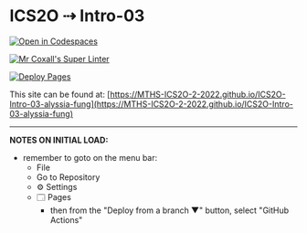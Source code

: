 # ICS2O ⇢ Intro-03

[![Open in Codespaces](https://classroom.github.com/assets/launch-codespace-f4981d0f882b2a3f0472912d15f9806d57e124e0fc890972558857b51b24a6f9.svg)](https://classroom.github.com/open-in-codespaces?assignment_repo_id=10021971)

[![Mr Coxall's Super Linter](https://github.com/MTHS-ICS2O-2-2022/ICS2O-Intro-03-alyssia-fung/workflows/Mr%20Coxall's%20Super%20Linter/badge.svg)](https://github.com/MTHS-ICS2O-2-2022/ICS2O-Intro-03-alyssia-fung/actions)

[![Deploy Pages](https://github.com/MTHS-ICS2O-2-2022/ICS2O-Intro-03-alyssia-fung/workflows/Deploy%20Pages/badge.svg)](https://github.com/MTHS-ICS2O-2-2022/ICS2O-Intro-03-alyssia-fung/actions)

This site can be found at: [https://MTHS-ICS2O-2-2022.github.io/ICS2O-Intro-03-alyssia-fung](https://MTHS-ICS2O-2-2022.github.io/ICS2O-Intro-03-alyssia-fung)

---

**NOTES ON INITIAL LOAD:**
- remember to goto on the menu bar:
  - File
  - Go to Repository
  - ⚙ Settings
  - 🗔 Pages
    - then from the "Deploy from a branch ▼" button, select "GitHub Actions"

